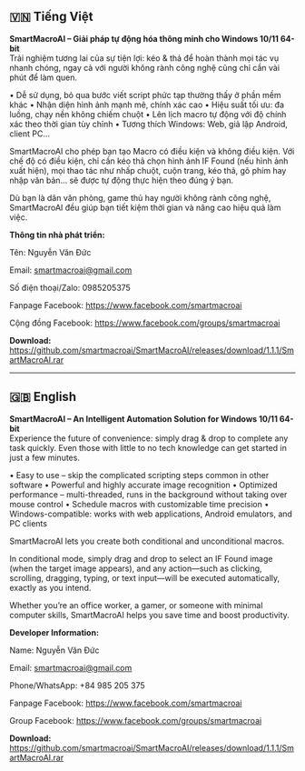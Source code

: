 ## 🇻🇳 Tiếng Việt

**SmartMacroAI – Giải pháp tự động hóa thông minh cho Windows 10/11 64-bit**  
Trải nghiệm tương lai của sự tiện lợi: kéo & thả để hoàn thành mọi tác vụ nhanh chóng, ngay cả với người không rành công nghệ cũng chỉ cần vài phút để làm quen.

• Dễ sử dụng, bỏ qua bước viết script phức tạp thường thấy ở phần mềm khác
• Nhận diện hình ảnh mạnh mẽ, chính xác cao
• Hiệu suất tối ưu: đa luồng, chạy nền không chiếm chuột
• Lên lịch macro tự động với độ chính xác theo thời gian tùy chỉnh
• Tương thích Windows: Web, giả lập Android, client PC...

SmartMacroAI cho phép bạn tạo Macro có điều kiện và không điều kiện. Với chế độ có điều kiện, chỉ cần kéo thả chọn hình ảnh IF Found (nếu hình ảnh xuất hiện), mọi thao tác như nhấp chuột, cuộn trang, kéo thả, gõ phím hay nhập văn bản... sẽ được tự động thực hiện theo đúng ý bạn.

Dù bạn là dân văn phòng, game thủ hay người không rành công nghệ, SmartMacroAI đều giúp bạn tiết kiệm thời gian và nâng cao hiệu quả làm việc.

**Thông tin nhà phát triển:**

Tên: Nguyễn Văn Đức

Email: smartmacroai@gmail.com

Số điện thoại/Zalo: 0985205375

Fanpage Facebook: https://www.facebook.com/smartmacroai

Cộng đồng Facebook: https://www.facebook.com/groups/smartmacroai

**Download:** https://github.com/smartmacroai/SmartMacroAI/releases/download/1.1.1/SmartMacroAI.rar

---

## 🇬🇧 English

**SmartMacroAI – An Intelligent Automation Solution for Windows 10/11 64-bit**  
Experience the future of convenience: simply drag & drop to complete any task quickly.
Even those with little to no tech knowledge can get started in just a few minutes.

• Easy to use – skip the complicated scripting steps common in other software
• Powerful and highly accurate image recognition
• Optimized performance – multi-threaded, runs in the background without taking over mouse control
• Schedule macros with customizable time precision
• Windows-compatible: works with web applications, Android emulators, and PC clients

SmartMacroAI lets you create both conditional and unconditional macros.

In conditional mode, simply drag and drop to select an IF Found image (when the target image appears), and any action—such as clicking, scrolling, dragging, typing, or text input—will be executed automatically, exactly as you intend.

Whether you’re an office worker, a gamer, or someone with minimal computer skills, SmartMacroAI helps you save time and boost productivity.

**Developer Information:**

Name: Nguyễn Văn Đức

Email: smartmacroai@gmail.com

Phone/WhatsApp: +84 985 205 375

Fanpage Facebook: https://www.facebook.com/smartmacroai

Group Facebook: https://www.facebook.com/groups/smartmacroai

**Download:** https://github.com/smartmacroai/SmartMacroAI/releases/download/1.1.1/SmartMacroAI.rar
